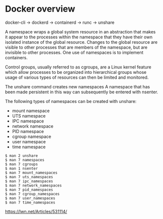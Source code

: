# Docker overview

docker-cli -> dockerd -> containerd -> runc -> unshare

A namespace wraps a global system resource in an abstraction that makes it appear to the processes within the namespace that they have their own isolated instance of the global resource.
Changes to the global resource are visible to other processes that are members of the namespace, but are invisible to other processes. One use of namespaces is to implement containers.

Control groups, usually referred to as cgroups, are a Linux kernel feature which allow processes to be organized into hierarchical groups whose usage of various types of resources can then be limited and monitored.

The unshare command creates new namespaces
A namespace that has been made persistent in this way can subsequently be entered with nsenter.

The following types of namespaces can be created with unshare:
- mount namespace
- UTS namespace
- IPC namespace
- network namespace
- PID namespace
- cgroup namespace
- user namespace
- time namespace

```
$ man 2 unshare
$ man 7 namespaces 
$ man 7 cgroups
$ man 1 nsenter
$ man 7 mount_namespaces
$ man 7 uts_namespaces
$ man 7 ipc_namespaces
$ man 7 network_namespaces
$ man 7 pid_namespaces
$ man 7 cgroup_namespaces
$ man 7 user_namespaces
$ man 7 time_namespaces
```

https://lwn.net/Articles/531114/